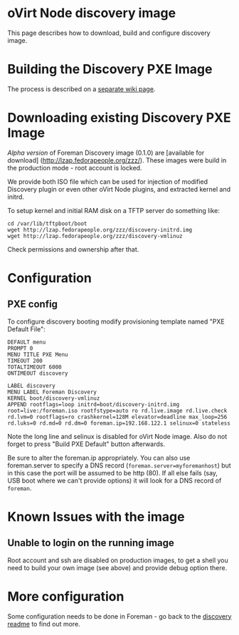 # oVirt Node discovery image

This page describes how to download, build and configure discovery image.

# Building the Discovery PXE Image

The process is described on a [separate wiki
page](extra/ovirt-node-plugin-foreman/README.md).

# Downloading existing Discovery PXE Image

*Alpha version* of Foreman Discovery image (0.1.0) are [available for
download] (http://lzap.fedorapeople.org/zzz/). These images were build in the
production mode - root account is locked.

We provide both ISO file which can be used for injection of modified Discovery
plugin or even other oVirt Node plugins, and extracted kernel and initrd.

To setup kernel and initial RAM disk on a TFTP server do something like:

    cd /var/lib/tftpboot/boot
    wget http://lzap.fedorapeople.org/zzz/discovery-initrd.img
    wget http://lzap.fedorapeople.org/zzz/discovery-vmlinuz

Check permissions and ownership after that.

# Configuration

## PXE config

To configure discovery booting modify provisioning template named "PXE Default
File":

    DEFAULT menu
    PROMPT 0
    MENU TITLE PXE Menu
    TIMEOUT 200
    TOTALTIMEOUT 6000
    ONTIMEOUT discovery

    LABEL discovery
    MENU LABEL Foreman Discovery
    KERNEL boot/discovery-vmlinuz
    APPEND rootflags=loop initrd=boot/discovery-initrd.img root=live:/foreman.iso rootfstype=auto ro rd.live.image rd.live.check rd.lvm=0 rootflags=ro crashkernel=128M elevator=deadline max_loop=256 rd.luks=0 rd.md=0 rd.dm=0 foreman.ip=192.168.122.1 selinux=0 stateless

Note the long line and selinux is disabled for oVirt Node image. Also do not
forget to press "Build PXE Default" button afterwards.

Be sure to alter the foreman.ip appropriately. You can also use foreman.server to
specify a DNS record (`foreman.server=myforemanhost`) but in this case the port will
be assumed to be http (80). If all else fails (say, USB boot where we can't provide
options) it will look for a DNS record of `foreman`.

# Known Issues with the image

## Unable to login on the running image

Root account and ssh are disabled on production images, to get a shell you
need to build your own image (see above) and provide debug option there.

# More configuration

Some configuration needs to be done in Foreman - go back to the [discovery
readme](README.md) to find out more.
